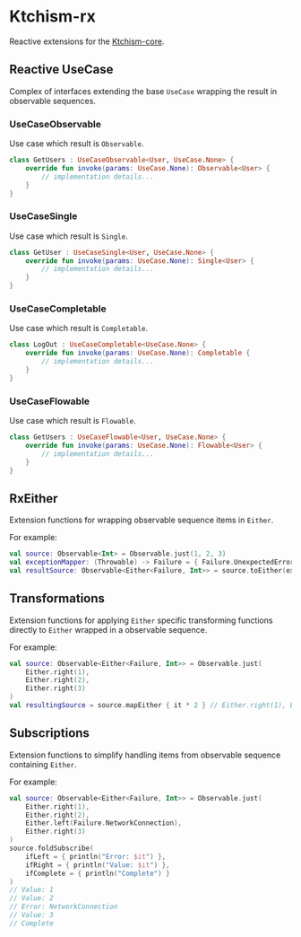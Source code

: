# Ktchism-rx

Reactive extensions for the [Ktchism-core](https://github.com/AndreyRusSprint/Ktchism/tree/dev/ktchism-core).

## Reactive UseCase

Complex of interfaces extending the base `UseCase` wrapping the result in observable sequences.

### UseCaseObservable

Use case which result is `Observable`.

```kotlin
class GetUsers : UseCaseObservable<User, UseCase.None> {
    override fun invoke(params: UseCase.None): Observable<User> {
        // implementation details...
    }
}
```

### UseCaseSingle

Use case which result is `Single`.

```kotlin
class GetUser : UseCaseSingle<User, UseCase.None> {
    override fun invoke(params: UseCase.None): Single<User> {
        // implementation details...
    }
}
```

### UseCaseCompletable

Use case which result is `Completable`.

```kotlin
class LogOut : UseCaseCompletable<UseCase.None> {
    override fun invoke(params: UseCase.None): Completable {
        // implementation details...
    }
}
```

### UseCaseFlowable

Use case which result is `Flowable`.

```kotlin
class GetUsers : UseCaseFlowable<User, UseCase.None> {
    override fun invoke(params: UseCase.None): Flowable<User> {
        // implementation details...
    }
}
```

## RxEither

Extension functions for wrapping observable sequence items in `Either`.

For example:

```kotlin
val source: Observable<Int> = Observable.just(1, 2, 3)
val exceptionMapper: (Throwable) -> Failure = { Failure.UnexpectedError }
val resultSource: Observable<Either<Failure, Int>> = source.toEither(exceptionMapper)
```

## Transformations

Extension functions for applying `Either` specific transforming functions directly to `Either` wrapped
in a observable sequence.

For example:

```kotlin
val source: Observable<Either<Failure, Int>> = Observable.just(
    Either.right(1),
    Either.right(2),
    Either.right(3)
)
val resultingSource = source.mapEither { it * 2 } // Either.right(1), Either.right(4), Either.right(6)
```

## Subscriptions

Extension functions to simplify handling items from observable sequence containing `Either`.

For example:

```kotlin
val source: Observable<Either<Failure, Int>> = Observable.just(
    Either.right(1),
    Either.right(2),
    Either.left(Failure.NetworkConnection),
    Either.right(3)
)
source.foldSubscribe(
    ifLeft = { println("Error: $it") },
    ifRight = { println("Value: $it") },
    ifComplete = { println("Complete") }
)
// Value: 1
// Value: 2
// Error: NetworkConnection
// Value: 3
// Complete
```
